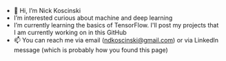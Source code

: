 - 👋 Hi, I’m Nick Koscinski
- I’m interested curious about machine and deep learning
- I’m currently learning the basics of TensorFlow. I'll post my projects that I am currently working on in this GitHub
- 📫 You can reach me via email (ndkoscinski@gmail.com) or via LinkedIn message (which is probably how you found this page)

<!---
nkoscinski/nkoscinski is a ✨ special ✨ repository because its `README.md` (this file) appears on your GitHub profile.
You can click the Preview link to take a look at your changes.
--->

